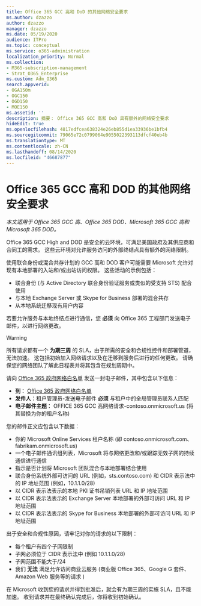 ```yaml
---
title: Office 365 GCC 高和 DoD 的其他网络安全要求
ms.author: dzazzo
author: dzazzo
manager: dzazzo
ms.date: 05/19/2020
audience: ITPro
ms.topic: conceptual
ms.service: o365-administration
localization_priority: Normal
ms.collection:
- M365-subscription-management
- Strat_O365_Enterprise
ms.custom: Adm_O365
search.appverid:
- OGA150m
- OGC150
- OGD150
- MOE150
ms.assetid: ''
description: 摘要： Office 365 GCC 高和 DoD 具有额外的网络安全要求
hideEdit: true
ms.openlocfilehash: 4817edfcea638324e26eb855d1ea33936be1bfb4
ms.sourcegitcommit: 79065e72c0799064e9055022393113dfcf40eb4b
ms.translationtype: MT
ms.contentlocale: zh-CN
ms.lasthandoff: 08/14/2020
ms.locfileid: "46687877"
---
```

# <a name="additional-network-security-requirements-for-office-365-gcc-high-and-dod"></a>Office 365 GCC 高和 DOD 的其他网络安全要求

*本文适用于 Office 365 GCC 高、Office 365 DOD、Microsoft 365 GCC 高和 Microsoft 365 DOD。*

Office 365 GCC High and DOD 是安全的云环境，可满足美国政府及其供应商和合同工的需求。  这些云环境对允许服务访问的外部终结点具有额外的网络限制。

使用联合身份或混合共存计划的 GCC 高和 DOD 客户可能需要 Microsoft 允许对现有本地部署的入站和/或出站访问权限。  这些活动的示例包括：

* 联合身份 (与 Active Directory 联合身份验证服务或类似的受支持 STS) 配合使用
* 与本地 Exchange Server 或 Skype for Business 部署的混合共存
* 从本地系统迁移现有用户内容

若要允许服务与本地终结点进行通信，您 **必须** 向 Office 365 工程部门发送电子邮件，以进行网络更改。

> [!WARNING]
> 所有请求都有一个 **为期三周** 的 SLA，由于所需的安全和合规性控件和部署管道，无法加速。  这包括初始加入网络请求以及在迁移到服务后进行的任何更改。  请确保您的网络团队了解此日程表并将其包含在规划周期中。

请向 [Office 365 政府网络白名单](mailto:o365gwlt@microsoft.com) 发送一封电子邮件，其中包含以下信息：

* **到**： [Office 365 政府网络白名单](mailto:o365gwlt@microsoft.com)
* **发件人**：租户管理员-发送电子邮件 **必须** 与租户中的全局管理员联系人匹配
* **电子邮件主题**： OFFICE 365 GCC 高网络请求-contoso.onmicrosoft.us (将其替换为你的租户名称) 

您的邮件正文应包含以下数据：

* 你的 Microsoft Online Services 租户名称 (即 contoso.onmicrosoft.com、fabrikam.onmicrosoft.us) 
* 一个电子邮件通讯组列表，Microsoft 将与网络更改和/或跟踪无效子网的持续通信进行通信
* 指示是否计划将 Microsoft 团队混合与本地部署结合使用
* 联合身份系统外部可访问的 URL (例如，sts.contoso.com) 和 CIDR 表示法中的 IP 地址范围 (例如，10.1.1.0/28) 
* 以 CIDR 表示法表示的本地 PKI 证书吊销列表 URL 和 IP 地址范围
* 以 CIDR 表示法表示的 Exchange Server 本地部署的外部可访问 URL 和 IP 地址范围
* 以 CIDR 表示法表示的 Skype for Business 本地部署的外部可访问 URL 和 IP 地址范围

出于安全和合规性原因，请牢记对你的请求的以下限制：

* 每个租户有四个子网限制
* 子网必须位于 CIDR 表示法中 (例如 10.1.1.0/28) 
* 子网范围不能大于/24
* 我们 **无法** 满足允许访问商业云服务 (商业版 Office 365、Google G 套件、Amazon Web 服务等的请求 ) 

在 Microsoft 收到您的请求并得到批准后，就会有为期三周的实施 SLA，且不能加速。  收到请求并在最终确认完成后，你将收到初始确认。

